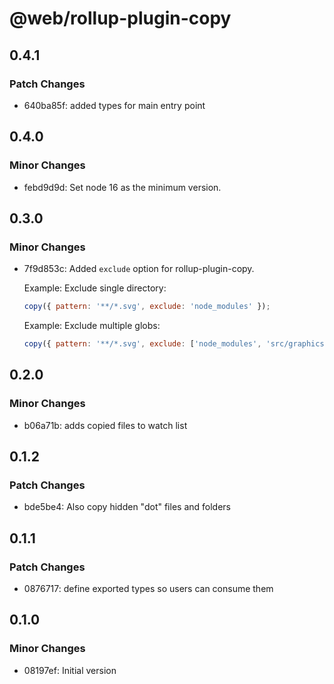 # @web/rollup-plugin-copy

## 0.4.1

### Patch Changes

- 640ba85f: added types for main entry point

## 0.4.0

### Minor Changes

- febd9d9d: Set node 16 as the minimum version.

## 0.3.0

### Minor Changes

- 7f9d853c: Added `exclude` option for rollup-plugin-copy.

  Example: Exclude single directory:

  ```js
  copy({ pattern: '**/*.svg', exclude: 'node_modules' });
  ```

  Example: Exclude multiple globs:

  ```js
  copy({ pattern: '**/*.svg', exclude: ['node_modules', 'src/graphics'] });
  ```

## 0.2.0

### Minor Changes

- b06a71b: adds copied files to watch list

## 0.1.2

### Patch Changes

- bde5be4: Also copy hidden "dot" files and folders

## 0.1.1

### Patch Changes

- 0876717: define exported types so users can consume them

## 0.1.0

### Minor Changes

- 08197ef: Initial version
